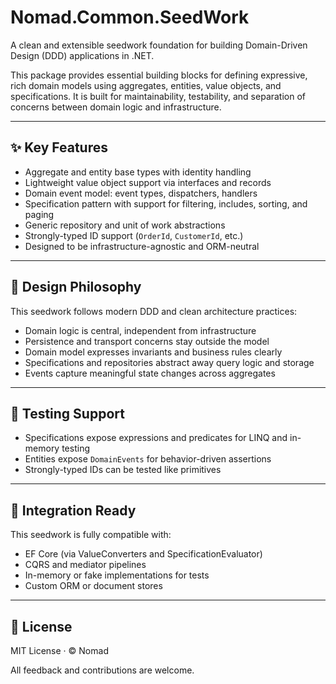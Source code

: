 # Nomad.Common.SeedWork

A clean and extensible seedwork foundation for building Domain-Driven Design (DDD) applications in .NET.

This package provides essential building blocks for defining expressive, rich domain models using aggregates, entities, value objects, and specifications. It is built for maintainability, testability, and separation of concerns between domain logic and infrastructure.

---

## ✨ Key Features

- Aggregate and entity base types with identity handling
- Lightweight value object support via interfaces and records
- Domain event model: event types, dispatchers, handlers
- Specification pattern with support for filtering, includes, sorting, and paging
- Generic repository and unit of work abstractions
- Strongly-typed ID support (`OrderId`, `CustomerId`, etc.)
- Designed to be infrastructure-agnostic and ORM-neutral

---

## 🧼 Design Philosophy

This seedwork follows modern DDD and clean architecture practices:

- Domain logic is central, independent from infrastructure
- Persistence and transport concerns stay outside the model
- Domain model expresses invariants and business rules clearly
- Specifications and repositories abstract away query logic and storage
- Events capture meaningful state changes across aggregates

---

## 🧪 Testing Support

- Specifications expose expressions and predicates for LINQ and in-memory testing
- Entities expose `DomainEvents` for behavior-driven assertions
- Strongly-typed IDs can be tested like primitives

---

## 🚀 Integration Ready

This seedwork is fully compatible with:

- EF Core (via ValueConverters and SpecificationEvaluator)
- CQRS and mediator pipelines
- In-memory or fake implementations for tests
- Custom ORM or document stores

---

## 📄 License

MIT License · © Nomad

All feedback and contributions are welcome.
